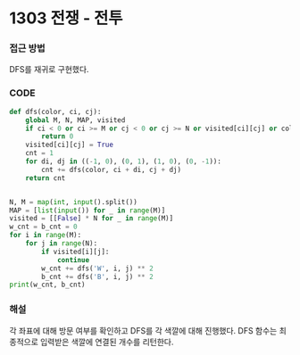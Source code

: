 # 1303 전쟁 - 전투



### 접근 방법

DFS를 재귀로 구현했다.

### CODE

```python
def dfs(color, ci, cj):
    global M, N, MAP, visited
    if ci < 0 or ci >= M or cj < 0 or cj >= N or visited[ci][cj] or color != MAP[ci][cj]:
        return 0
    visited[ci][cj] = True
    cnt = 1
    for di, dj in ((-1, 0), (0, 1), (1, 0), (0, -1)):
        cnt += dfs(color, ci + di, cj + dj)
    return cnt


N, M = map(int, input().split())
MAP = [list(input()) for _ in range(M)]
visited = [[False] * N for _ in range(M)]
w_cnt = b_cnt = 0
for i in range(M):
    for j in range(N):
        if visited[i][j]:
            continue
        w_cnt += dfs('W', i, j) ** 2
        b_cnt += dfs('B', i, j) ** 2
print(w_cnt, b_cnt)
```

### 해설

각 좌표에 대해 방문 여부를 확인하고 DFS를 각 색깔에 대해 진행했다. DFS 함수는 최종적으로 입력받은 색깔에 연결된 개수를 리턴한다.

